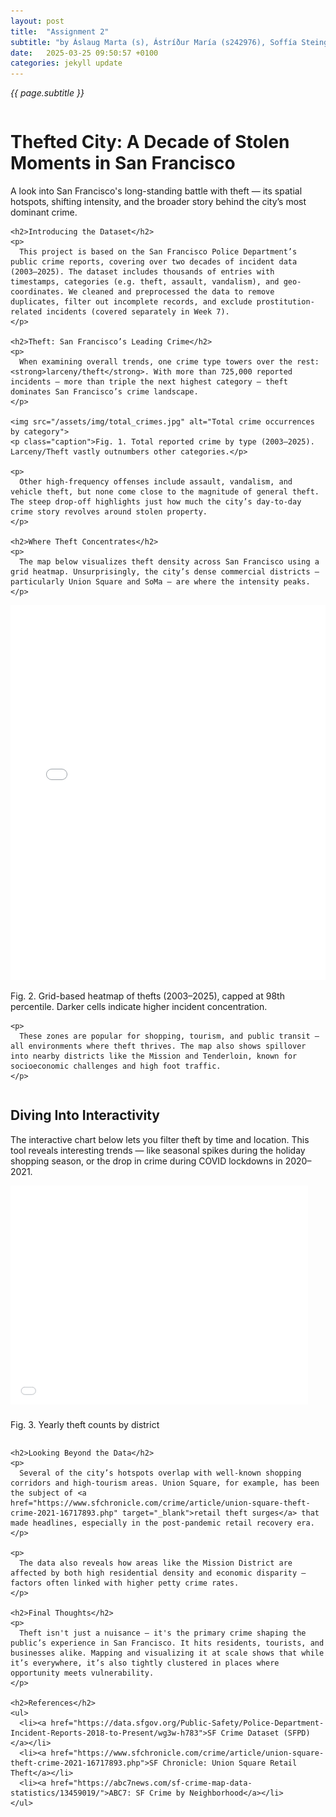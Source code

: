 ```yaml
---
layout: post
title:  "Assignment 2"
subtitle: "by Áslaug Marta (s), Ástríður María (s242976), Soffía Steingrímsdóttir (s)"
date:   2025-03-25 09:50:57 +0100
categories: jekyll update
---
```

*{{ page.subtitle }}*


<div class="magazine-layout">
  <!-- LEFT COLUMN -->
  <div class="column left">
    <h1>Thefted City: A Decade of Stolen Moments in San Francisco</h1>
    <p class="lede">
      A look into San Francisco's long-standing battle with theft — its spatial hotspots, shifting intensity, and the broader story behind the city’s most dominant crime.
    </p>

    <h2>Introducing the Dataset</h2>
    <p>
      This project is based on the San Francisco Police Department’s public crime reports, covering over two decades of incident data (2003–2025). The dataset includes thousands of entries with timestamps, categories (e.g. theft, assault, vandalism), and geo-coordinates. We cleaned and preprocessed the data to remove duplicates, filter out incomplete records, and exclude prostitution-related incidents (covered separately in Week 7).
    </p>

    <h2>Theft: San Francisco’s Leading Crime</h2>
    <p>
      When examining overall trends, one crime type towers over the rest: <strong>larceny/theft</strong>. With more than 725,000 reported incidents — more than triple the next highest category — theft dominates San Francisco’s crime landscape.
    </p>

    <img src="/assets/img/total_crimes.jpg" alt="Total crime occurrences by category">
    <p class="caption">Fig. 1. Total reported crime by type (2003–2025). Larceny/Theft vastly outnumbers other categories.</p>

    <p>
      Other high-frequency offenses include assault, vandalism, and vehicle theft, but none come close to the magnitude of general theft. The steep drop-off highlights just how much the city’s day-to-day crime story revolves around stolen property.
    </p>

    <h2>Where Theft Concentrates</h2>
    <p>
      The map below visualizes theft density across San Francisco using a grid heatmap. Unsurprisingly, the city’s dense commercial districts — particularly Union Square and SoMa — are where the intensity peaks.
    </p>

   <iframe src="/assets/html/theft_map.html" width="100%" height="600px" style="border:none;"></iframe>
    <p class="caption">Fig. 2. Grid-based heatmap of thefts (2003–2025), capped at 98th percentile. Darker cells indicate higher incident concentration.</p>

    <p>
      These zones are popular for shopping, tourism, and public transit — all environments where theft thrives. The map also shows spillover into nearby districts like the Mission and Tenderloin, known for socioeconomic challenges and high foot traffic.
    </p>
  </div>

  <!-- RIGHT COLUMN -->
  <div class="column right">
    <h2>Diving Into Interactivity</h2>
    <p>
      The interactive chart below lets you filter theft by time and location. This tool reveals interesting trends — like seasonal spikes during the holiday shopping season, or the drop in crime during COVID lockdowns in 2020–2021.
    </p>

<div style="width: 100%; overflow-x: auto;">
  <div style="transform: scale(0.7); transform-origin: top left; width: 680px; height: 360px;">
    <iframe 
      src="/assets/html/graf3.html" 
      style="width: 100%; height: 500px; border: none;">
    </iframe>
  </div>
  <p class="caption">Fig. 3. Yearly theft counts by district</p>
</div>

    <h2>Looking Beyond the Data</h2>
    <p>
      Several of the city’s hotspots overlap with well-known shopping corridors and high-tourism areas. Union Square, for example, has been the subject of <a href="https://www.sfchronicle.com/crime/article/union-square-theft-crime-2021-16717893.php" target="_blank">retail theft surges</a> that made headlines, especially in the post-pandemic retail recovery era.  
    </p>

    <p>
      The data also reveals how areas like the Mission District are affected by both high residential density and economic disparity — factors often linked with higher petty crime rates.
    </p>

    <h2>Final Thoughts</h2>
    <p>
      Theft isn't just a nuisance — it's the primary crime shaping the public’s experience in San Francisco. It hits residents, tourists, and businesses alike. Mapping and visualizing it at scale shows that while it’s everywhere, it’s also tightly clustered in places where opportunity meets vulnerability.
    </p>

    <h2>References</h2>
    <ul>
      <li><a href="https://data.sfgov.org/Public-Safety/Police-Department-Incident-Reports-2018-to-Present/wg3w-h783">SF Crime Dataset (SFPD)</a></li>
      <li><a href="https://www.sfchronicle.com/crime/article/union-square-theft-crime-2021-16717893.php">SF Chronicle: Union Square Retail Theft</a></li>
      <li><a href="https://abc7news.com/sf-crime-map-data-statistics/13459019/">ABC7: SF Crime by Neighborhood</a></li>
    </ul>
  </div>
</div>